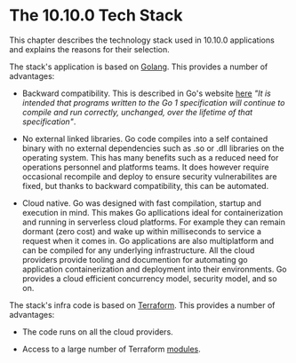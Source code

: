# The 10.10.0 Tech Stack

This chapter describes the technology stack used in 10.10.0 applications and explains the reasons for their selection.

The stack's application is based on [Golang](https://go.dev). This provides a number of advantages:

- Backward compatibility. This is described in Go's website [here](https://go.dev/doc/go1compat) _"It is intended that programs written to the Go 1 specification will continue to compile and run correctly, unchanged, over the lifetime of that specification"_.

- No external linked libraries. Go code compiles into a self contained binary with no external dependencies such as .so or .dll libraries on the operating system. This has many benefits such as a reduced need for operations personnel and platforms teams. It does however require occasional recompile and deploy to ensure security vulnerabilites are fixed, but thanks to backward compatibility, this can be automated.

- Cloud native. Go was designed with fast compilation, startup and execution in mind. This makes Go apllications ideal for containerization and running in serverless cloud platforms. For example they can remain dormant (zero cost) and wake up within milliseconds to service a request when it comes in. Go applications are also multiplatform and can be compiled for any underlying infrastructure. All the cloud providers provide tooling and documention for automating go application containerization and deployment into their environments. Go provides a cloud efficient concurrency model, security model, and so on.

The stack's infra code is based on [Terraform](https://www.terraform.io). This provides a number of advantages:

- The code runs on all the cloud providers.

- Access to a large number of Terraform [modules](https://registry.terraform.io).
